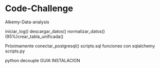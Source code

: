 # Code-Challenge
 Alkemy-Data-analysis

iniciar_log()
descargar_datos()
normalizar_datos()
(95%)crear_tabla_unificada()

Próximamente
conectar_postgresql()
scripts.sql
funciones con sqlalchemy
scripts.py

python decouple
GUIA INSTALACION
